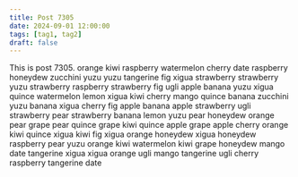 ```yaml
---
title: Post 7305
date: 2024-09-01 12:00:00
tags: [tag1, tag2]
draft: false
---
```

This is post 7305.
orange
kiwi
raspberry
watermelon
cherry
date
raspberry
honeydew
zucchini
yuzu
yuzu
tangerine
fig
xigua
strawberry
strawberry
yuzu
strawberry
raspberry
strawberry
fig
ugli
apple
banana
yuzu
xigua
quince
watermelon
lemon
xigua
kiwi
cherry
mango
quince
banana
zucchini
yuzu
banana
xigua
cherry
fig
apple
banana
apple
strawberry
ugli
strawberry
pear
strawberry
banana
lemon
yuzu
pear
honeydew
orange
pear
grape
pear
quince
grape
kiwi
quince
apple
grape
apple
cherry
orange
kiwi
quince
xigua
kiwi
fig
xigua
orange
honeydew
xigua
honeydew
raspberry
pear
yuzu
orange
kiwi
watermelon
kiwi
grape
honeydew
mango
date
tangerine
xigua
xigua
orange
ugli
mango
tangerine
ugli
cherry
raspberry
tangerine
date
